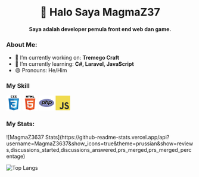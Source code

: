 # <center>👋 Halo Saya MagmaZ37</center>

<h4><center>Saya adalah developer pemula front end web dan game.</h4></center>

<h3>About Me:</h3>

- 🔭 I’m currently working on: **Tremego Craft**
- 🌱 I’m currently learning: **C#, Laravel, JavaScript**
- 😄 Pronouns: He/Him

<h3 >My Skill</h3>
<div>
    <img src="https://raw.githubusercontent.com/devicons/devicon/master/icons/css3/css3-original-wordmark.svg" width="40px">
    <img src="https://raw.githubusercontent.com/devicons/devicon/master/icons/html5/html5-original-wordmark.svg" width="40px">
    <img src="https://raw.githubusercontent.com/devicons/devicon/master/icons/php/php-original.svg" width="40px">
    <img src="https://raw.githubusercontent.com/devicons/devicon/master/icons/javascript/javascript-original.svg" width="40px">
</div>

<h3>My Stats:</h3>
![MagmaZ3637 Stats](https://github-readme-stats.vercel.app/api?username=MagmaZ3637&show_icons=true&theme=prussian&show=reviews,discussions_started,discussions_answered,prs_merged,prs_merged_percentage)


![Top Langs](https://github-readme-stats.vercel.app/api/top-langs/?username=MagmaZ3637&layout=donut-vertical&theme=prussian)

